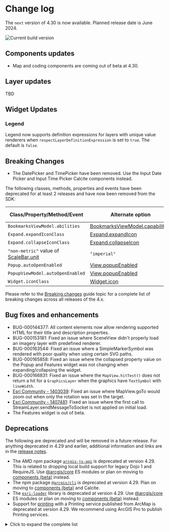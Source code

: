 # Change log

The `next` version of 4.30 is now available. Planned release date is June 2024.

![Current build version](https://img.shields.io/npm/v/@arcgis/core/next?label=Current%20build)

## Components updates

- Map and coding components are coming out of beta at 4.30.

## Layer updates

TBD

## Widget Updates

### Legend
Legend now supports definition expressions for layers with unique value renderers when `respectLayerDefinitionExpression` is set to `true`. The default is `false`.

## Breaking Changes

- The DatePicker and TimePicker have been removed. Use the Input Date Picker and Input Time Picker Calcite components instead.

The following classes, methods, properties and events have been deprecated for at least 2 releases and have now been removed from the SDK:

| Class/Property/Method/Event | Alternate option | Version deprecated |
|-----------------------------|------------------|--------------------|
| `BookmarksViewModel.abilities`         | [BookmarksViewModel.capabilities](https://developers.arcgis.com/javascript/latest/api-reference/esri-widgets-Bookmarks-BookmarksViewModel.html#capabilities) | 4.27 |
| `Expand.expandIconClass`               | [Expand.expandIcon](https://developers.arcgis.com/javascript/latest/api-reference/esri-widgets-Expand.html#expandIcon)    | 4.27 | 
| `Expand.collapseIconClass`               | [Expand.collapseIcon](https://developers.arcgis.com/javascript/latest/api-reference/esri-widgets-Expand.html#collapseIcon) | 4.27 | 
| `"non-metric"` value of [ScaleBar.unit](https://developers.arcgis.com/javascript/latest/api-reference/esri-widgets-ScaleBar.html#unit) |`"imperial"`               | 4.27 |
| `Popup.autoOpenEnabled`                | [View.popupEnabled](https://developers.arcgis.com/javascript/latest/api-reference/esri-views-View.html#popupEnabled)    | 4.27 |
| `PopupViewModel.autoOpenEnabled`       | [View.popupEnabled](https://developers.arcgis.com/javascript/latest/api-reference/esri-views-View.html#popupEnabled)    | 4.27 |
| `Widget.iconClass`                     | [Widget.icon](https://developers.arcgis.com/javascript/latest/api-reference/esri-widgets-Widget.html#icon)                | 4.27 | 

Please refer to the [Breaking changes](https://developers.arcgis.com/javascript/latest/breaking-changes/) guide topic for a complete list of breaking changes across all releases of the 4.x.

## Bug fixes and enhancements

- BUG-000144377: All content elements now allow rendering supported HTML for their title and description properties.
- BUG-000153181: Fixed an issue where SceneView didn't properly load an imagery layer with predefined renderer.
- BUG-000163544: Fixed an issue where a SimpleMarkerSymbol was rendered with poor quality when using certain SVG paths.
- BUG-000165858: Fixed an issue where the collapsed property value on the Popup and Features widget was not changing when expanding/collapsing the widget.
- BUG-000166831: Fixed an issue where the `MapView.hitTest()` does not return a hit for a `GraphicsLayer` when the graphics have `TextSymbol` with `lineWidth`.
- [Esri Community - 1403039](https://community.esri.com/t5/arcgis-javascript-maps-sdk-questions/4-29-breaking-change-mapview-goto-w-rotation/m-p/1403039): Fixed an issue where MapView.goTo would zoom out when only the rotation was set in the target.
- [Esri Community - 1407481](https://community.esri.com/t5/arcgis-javascript-maps-sdk-questions/first-calls-to-sendmessagetoclient-not-used/m-p/1407481): Fixed an issue where the first call to StreamLayer.sendMessageToSocket is not applied on initial load.
- The Features widget is out of beta.

## Deprecations

The following are deprecated and will be removed in a future release. For anything deprecated in 4.29 and earlier, additional information and links are in the [release notes](https://developers.arcgis.com/javascript/latest/release-notes/#deprecated-classes-properties-methods-events).

- The AMD npm package [`arcgis-js-api`](https://www.npmjs.com/package/arcgis-js-api) is deprecated at version 4.29. This is related to dropping local build support for legacy Dojo 1 and RequireJS. Use [@arcgis/core](https://developers.arcgis.com/javascript/latest/es-modules/) ES modules or plan on moving to [components (beta)](https://developers.arcgis.com/javascript/latest/components/) instead.
- The npm package [`@arcgis/cli`](https://www.npmjs.com/package/@arcgis/cli) is deprecated at version 4.29. Plan on moving to [components (beta)](https://developers.arcgis.com/javascript/latest/components/) and Calcite.
- The [`esri-loader`](https://github.com/Esri/esri-loader/blob/master/README.md) library is deprecated at version 4.29. Use [@arcgis/core](https://developers.arcgis.com/javascript/latest/es-modules/) ES modules or plan on moving to [components (beta)](https://developers.arcgis.com/javascript/latest/components/) instead.
- Support for [printing](/api-reference/esri-rest-print.html) with a Printing service published from ArcMap is deprecated at version 4.29. We recommend using ArcGIS Pro to publish Printing services.

<details>
  <summary>Click to expand the complete list</summary>

- Accessor.get deprecated since version 4.28. Use optional chaining
- AreaMeasurement2DViewModel.geodesicDistanceThreshold deprecated since version 4.29.
- BasemapLayerList.editingEnabled deprecated since 4.29. Use selectionMode, visibleElements.editTitleButton, and dragEnabled instead.
- BasemapLayerList.multipleSelectionEnabled deprecated since 4.29. Use selectionMode instead.
- Bookmarks.editingEnabled deprecated since 4.29. Use visibleElements.editBookmarkButton, visibleElements.addBookmarkButton, and dragEnabled instead.
- DistanceMeasurement2DViewModel.geodesicDistanceThreshold deprecated since version 4.29.
- Editor.allowedWorkflows deprecated since version 4.29. Use Editor.visibleElements instead.
- EditorViewModel.allowedWorkflows deprecated since version 4.29. Use Editor.visibleElements instead.
- EditorViewModel.editableItems deprecated
- ElevationProfile.geodesicDistanceThreshold deprecated since version 4.29.
- ElevationProfileViewModel.geodesicDistanceThreshold deprecated since version 4.29.
- ExternalRenderer.ExternalRenderer deprecated since 4.29. Use new RenderNode instead.
- externalRenderers.add deprecated since 4.29. Use new RenderNode instead.
- externalRenderers.fromRenderCoordinates deprecated since 4.29. Use webgl.fromRenderCoordinates instead.
- externalRenderers.getRenderCamera deprecated since 4.29. Use new RenderNode.camera instead.
- externalRenderers.remove deprecated since 4.29. Use new RenderNode instead.
- externalRenderers.renderCoordinateTransformAt deprecated since 4.29. Use webgl.renderCoordinateTransformAt instead.
- externalRenderers.requestRender deprecated since 4.29. Use new RenderNode.requestRender() instead.
- externalRenderers.toRenderCoordinates deprecated since 4.29. Use webgl.toRenderCoordinates instead.
- externalRenderers deprecated since 4.29. Use the new RenderNode instead.
- FeatureForm.view deprecated since 4.27. Use map instead.
- FeatureTable.clearSelection deprecated since version 4.25. Use highlightIds.removeAll() instead.
- FeatureTable.deselectRows deprecated since 4.25. Use highlightIds.remove() instead.
- FeatureTable.highlightOnRowSelectEnabled deprecated since version 4.25. Use highlightEnabled instead.
- FeatureTable.selection-change deprecated since version 4.25. Listen for changes on highlightIds instead.
- FeatureTable.selectRows deprecated since 4.25. Use highlightIds.add() instead.
- FeatureTableViewModel.clearSelection deprecated since version 4.25. Use highlightIds.removeAll() instead.
- FeatureTableViewModel.highlightOnRowSelectEnabled deprecated since version 4.25. Use highlightEnabled instead.
- FeatureTableViewModel.selectRows deprecated since 4.25. Use highlightIds.add() instead.
- GroupInput.state deprecated since version 4.28. Instead use open.
- HandleOwner deprecated since version 4.28. Use addHandles() and removeHandles() from Accessor instead.
- ImageHistogramParameters.renderingRule deprecated since version 4.27. Use rasterFunction instead.
- ImageIdentifyParameters.renderingRule deprecated since version 4.27. Use rasterFunctions instead.
- ImageIdentifyParameters.renderingRules deprecated since version 4.27. Use rasterFunctions instead.
- ImageryLayer.renderingRule deprecated since 4.27. Use rasterFunction instead.
- ImageryTileLayer.rasterInfo deprecated since 4.29. Use serviceRasterInfo instead.
- LayerList.multipleSelectionEnabled deprecated since 4.29. Use selectionMode instead.
- LayerList.selectionEnabled deprecated since 4.29. Use selectionMode and dragEnabled instead.
- Lighting.clone deprecated since version 4.24
- Lighting deprecated since version 4.24. Use SunLighting instead.
- Locate.rotationEnabled deprecated since 4.29. Use Track widget instead
- Mesh.createFromFiles deprecated Use convertMesh instead.
- MosaicRule.itemRenderingRule deprecated since version 4.27. Use itemRasterFunction instead.
- Popup.collapseEnabled deprecated since 4.29. Use PopupVisibleElements.collapseButton instead.
- Popup.spinnerEnabled deprecated since 4.29. Use PopupVisibleElements.spinner instead.
- RenderContext.RenderContext deprecated since 4.29. Use new RenderNode instead.
- RenderContextCallback.RenderContextCallback deprecated since 4.29. Use new RenderNode.render instead.
- Subclassing and extending esri/widgets/Widget when building custom widgets is deprecated at 4.27. Use the JavaScript framework of your choice to create an HTMLElement and use View.ui to add it to the MapView or SceneView.
- SunLighting.ambientOcclusionEnabled deprecated since version 4.27. Ambient occlusion is automatically shown and this property has no effect.
- SunLighting.waterReflectionEnabled deprecated since version 4.27. Reflections are automatically shown and this property has no effect.
- TableList.multipleSelectionEnabled deprecated since 4.29. Use selectionMode instead.
- TableList.selectionEnabled deprecated since 4.29. Use selectionMode and dragEnabled instead.
- TimeSlider.getPropertiesFromWebMap deprecated since 4.29. Use getTimeSliderSettingsFromWebMap instead.
- The addBookmark property within Bookmarks.visibleElements is deprecated at 4.29. Use visibleElements.addBookmarkButton instead.
- The allowAttachments property within Editor.layerInfos is deprecated at 4.25. Use either attachmentsOnCreateEnabled or attachmentsOnUpdateEnabled instead.
- The "connectivity" possible value for QueryAssociationsParameters.types is deprecated at 4.29. Please use "junction-junction-connectivity" instead.
- TimeSliderViewModel.getPropertiesFromWebMap deprecated since 4.29. Use getTimeSliderSettingsFromWebMap instead.
- ValidateNetworkTopologyResult.dirtyAreaCount deprecated since version 4.28. Dirty area count was implemented in the original version of utility network, but as of schema version 4 of the utility network, this is no longer supported.
- VirtualLighting.ambientOcclusionEnabled deprecated since version 4.27. Ambient occlusion is automatically shown and this property has no effect.
- VirtualLighting.waterReflectionEnabled deprecated since version 4.27. Reflections are automatically shown and this property has no effect.
- VoxelVariable deprecated since 4.25. Use VoxelVariable instead.
- VoxelVolumeStyle deprecated since 4.25. Use VoxelVolumeStyle instead.
- WCSLayer.rasterInfo deprecated since 4.29. Use serviceRasterInfo instead.
- Widget.own deprecated since 4.28 Use addHandles() instead.

</details>

